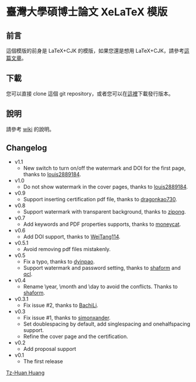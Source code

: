 臺灣大學碩博士論文 XeLaTeX 模版
==========

前言
----------

這個模版的前身是 LaTeX+CJK 的模版，如果您還是想用 LaTeX+CJK，請參考[這篇文章](http://www.csie.ntu.edu.tw/~tzhuan/www/resources/ntu/)。

下載
----------
您可以直接 clone 這個 git repository，或者您可以在[這裡](https://github.com/tzhuan/ntu-thesis/tags)下載發行版本。

說明
----------
請參考 [wiki](https://github.com/tzhuan/ntu-thesis/wiki) 的說明。

Changelog
----------
  * v1.1
    * New switch to turn on/off the watermark and DOI for the first page, thanks to [louis2889184](https://github.com/louis2889184).
  * v1.0
    * Do not show watermark in the cover pages, thanks to [louis2889184](https://github.com/louis2889184).
  * v0.9
    * Support inserting certification pdf file, thanks to [dragonkao730](https://github.com/dragonkao730).
  * v0.8
    * Support watermark with transparent background, thanks to [zipong](https://github.com/zipong).
  * v0.7
    * Add keywords and PDF properties supports, thanks to [moneycat](https://github.com/moneycat).
  * v0.6
    * Add DOI support, thanks to [WeiTang114](https://github.com/WeiTang114).
  * v0.5.1
    * Avoid removing pdf files mistakenly.
  * v0.5
    * Fix a typo, thanks to [dyinpao](https://github.com/dyinpao).
    * Support watermark and password setting, thanks to [shaform](https://github.com/shaform) and [qcl](https://github.com/qcl).
  * v0.4
    * Rename \year, \month and \day to avoid the conflicts. Thanks to [shaform](https://github.com/shaform).
  * v0.3.1
    * Fix issue #2, thanks to [BachiLi](https://github.com/BachiLi).
  * v0.3
    * Fix issue #1, thanks to [simonxander](https://github.com/simonxander).
	* Set doublespacing by default, add singlespacing and onehalfspacing support.
	* Refine the cover page and the certification.
  * v0.2
    * Add proposal support
  * v0.1
    * The first release

[Tz-Huan Huang](http://www.csie.ntu.edu.tw/~tzhuan)
